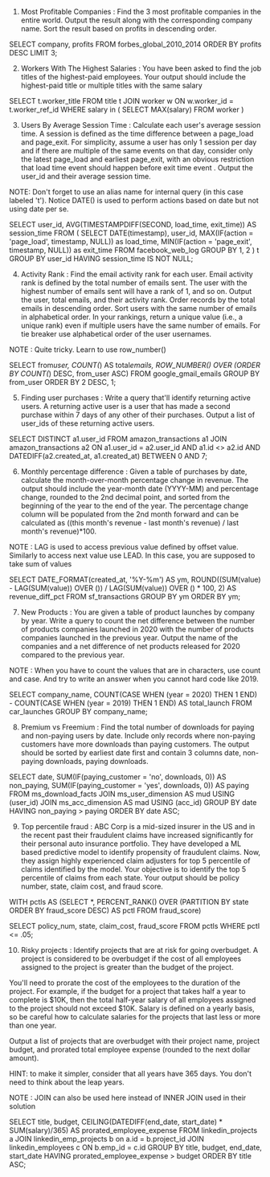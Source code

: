 1. Most Profitable Companies : Find the 3 most profitable companies in the entire world.
   Output the result along with the corresponding company name.
   Sort the result based on profits in descending order.

SELECT company, profits
FROM forbes_global_2010_2014
ORDER BY profits DESC
LIMIT 3;

2. Workers With The Highest Salaries : You have been asked to find the job titles of the highest-paid employees. Your output should include the highest-paid title or multiple titles with the same salary

SELECT t.worker_title
FROM title t
JOIN worker w
ON w.worker_id = t.worker_ref_id
WHERE salary in (
SELECT MAX(salary)
FROM worker
)

3. Users By Average Session Time : Calculate each user's average session time. A session is defined as the time difference between a page_load and page_exit. For simplicity, assume a user has only 1 session per day and if there are multiple of the same events on that day, consider only the latest page_load and earliest page_exit, with an obvious restriction that load time event should happen before exit time event . Output the user_id and their average session time.

NOTE: Don't forget to use an alias name for internal query (in this case labeled 't'). Notice DATE() is used to perform actions based on date but not using date per se.

SELECT user_id, AVG(TIMESTAMPDIFF(SECOND, load_time, exit_time)) AS session_time
FROM (
SELECT
DATE(timestamp),
user_id,
MAX(IF(action = 'page_load', timestamp, NULL)) as load_time,
MIN(IF(action = 'page_exit', timestamp, NULL)) as exit_time
FROM facebook_web_log
GROUP BY 1, 2
) t
GROUP BY user_id
HAVING session_time IS NOT NULL;

4. Activity Rank : Find the email activity rank for each user. Email activity rank is defined by the total number of emails sent. The user with the highest number of emails sent will have a rank of 1, and so on. Output the user, total emails, and their activity rank. Order records by the total emails in descending order. Sort users with the same number of emails in alphabetical order.
   In your rankings, return a unique value (i.e., a unique rank) even if multiple users have the same number of emails. For tie breaker use alphabetical order of the user usernames.

NOTE : Quite tricky. Learn to use row_number()

SELECT from*user,
COUNT(*) AS total*emails,
ROW_NUMBER() OVER (ORDER BY COUNT(*) DESC, from_user ASC)
FROM google_gmail_emails
GROUP BY from_user
ORDER BY 2 DESC, 1;

5. Finding user purchases : Write a query that'll identify returning active users. A returning active user is a user that has made a second purchase within 7 days of any other of their purchases. Output a list of user_ids of these returning active users.

SELECT DISTINCT a1.user_id
FROM amazon_transactions a1
JOIN amazon_transactions a2
ON a1.user_id = a2.user_id
AND a1.id <> a2.id
AND DATEDIFF(a2.created_at, a1.created_at) BETWEEN 0 AND 7;

6. Monthly percentage difference : Given a table of purchases by date, calculate the month-over-month percentage change in revenue. The output should include the year-month date (YYYY-MM) and percentage change, rounded to the 2nd decimal point, and sorted from the beginning of the year to the end of the year.
   The percentage change column will be populated from the 2nd month forward and can be calculated as ((this month's revenue - last month's revenue) / last month's revenue)\*100.

NOTE : LAG is used to access previous value defined by offset value. Similarly to access next value use LEAD. In this case, you are supposed to take sum of values

SELECT DATE_FORMAT(created_at, '%Y-%m') AS ym,
ROUND((SUM(value) - LAG(SUM(value)) OVER ())
/ LAG(SUM(value)) OVER () \* 100, 2) AS revenue_diff_pct
FROM sf_transactions
GROUP BY ym
ORDER BY ym;

7. New Products : You are given a table of product launches by company by year. Write a query to count the net difference between the number of products companies launched in 2020 with the number of products companies launched in the previous year. Output the name of the companies and a net difference of net products released for 2020 compared to the previous year.

NOTE : When you have to count the values that are in characters, use count and case. And try to write an answer when you cannot hard code like 2019.

SELECT company_name,
COUNT(CASE WHEN (year = 2020) THEN 1 END) - COUNT(CASE WHEN (year = 2019) THEN 1 END) AS total_launch
FROM car_launches
GROUP BY company_name;

8. Premium vs Freemium : Find the total number of downloads for paying and non-paying users by date. Include only records where non-paying customers have more downloads than paying customers. The output should be sorted by earliest date first and contain 3 columns date, non-paying downloads, paying downloads.

SELECT date, SUM(IF(paying_customer = 'no', downloads, 0)) AS non_paying,
SUM(IF(paying_customer = 'yes', downloads, 0)) AS paying
FROM ms_download_facts
JOIN ms_user_dimension AS mud USING (user_id)
JOIN ms_acc_dimension AS mad USING (acc_id)
GROUP BY date
HAVING non_paying > paying
ORDER BY date ASC;

9. Top percentile fraud : ABC Corp is a mid-sized insurer in the US and in the recent past their fraudulent claims have increased significantly for their personal auto insurance portfolio. They have developed a ML based predictive model to identify propensity of fraudulent claims. Now, they assign highly experienced claim adjusters for top 5 percentile of claims identified by the model.
   Your objective is to identify the top 5 percentile of claims from each state. Your output should be policy number, state, claim cost, and fraud score.

WITH pctls AS
(SELECT \*, PERCENT_RANK() OVER (PARTITION BY state ORDER BY fraud_score DESC) AS pctl FROM fraud_score)

SELECT policy_num, state, claim_cost, fraud_score
FROM pctls
WHERE pctl <= .05;

10. Risky projects : Identify projects that are at risk for going overbudget. A project is considered to be overbudget if the cost of all employees assigned to the project is greater than the budget of the project.

You'll need to prorate the cost of the employees to the duration of the project. For example, if the budget for a project that takes half a year to complete is $10K, then the total half-year salary of all employees assigned to the project should not exceed $10K. Salary is defined on a yearly basis, so be careful how to calculate salaries for the projects that last less or more than one year.

Output a list of projects that are overbudget with their project name, project budget, and prorated total employee expense (rounded to the next dollar amount).

HINT: to make it simpler, consider that all years have 365 days. You don't need to think about the leap years.

NOTE : JOIN can also be used here instead of INNER JOIN used in their solution

SELECT title, budget, CEILING(DATEDIFF(end_date, start_date) \* SUM(salary)/365) AS prorated_employee_expense
FROM linkedin_projects a
JOIN linkedin_emp_projects b on a.id = b.project_id
JOIN linkedin_employees c ON b.emp_id = c.id
GROUP BY title, budget, end_date, start_date
HAVING prorated_employee_expense > budget
ORDER BY title ASC;
